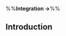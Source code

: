<link rel="stylesheet" href="{{baseUrl}}/css/textbook.css">

<div class="website-content">

%%**Integration &rarr;**%%

## Introduction

<div id="main">

<include src="what/embed.md" />

</div>

</div>
